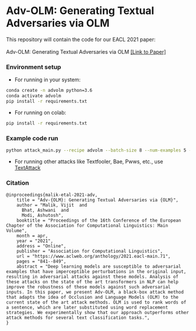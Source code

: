 # Adv-OLM: Generating Textual Adversaries via OLM
This repository will contain the code for our EACL 2021 paper:<br><br>
Adv-OLM: Generating Textual Adversaries via OLM <a href="https://www.aclweb.org/anthology/2021.eacl-main.71.pdf"> [Link to Paper]</a>

### Environment setup
- For running in your system:
```bash
conda create -n advolm python=3.6
conda activate advolm
pip install -r requirements.txt
```
- For running on colab:
```bash
pip install -r requirements.txt
```

### Example code run
```bash
python attack_main.py --recipe advolm --batch-size 8 --num-examples 5 --model bert-base-uncased-imdb
```
- For running other attacks like Textfooler, Bae, Pwws, etc., use [TextAttack](https://github.com/QData/TextAttack) 

### Citation
```cite
@inproceedings{malik-etal-2021-adv,
    title = "Adv-{OLM}: Generating Textual Adversaries via {OLM}",
    author = "Malik, Vijit  and
      Bhat, Ashwani  and
      Modi, Ashutosh",
    booktitle = "Proceedings of the 16th Conference of the European Chapter of the Association for Computational Linguistics: Main Volume",
    month = apr,
    year = "2021",
    address = "Online",
    publisher = "Association for Computational Linguistics",
    url = "https://www.aclweb.org/anthology/2021.eacl-main.71",
    pages = "841--849",
    abstract = "Deep learning models are susceptible to adversarial examples that have imperceptible perturbations in the original input, resulting in adversarial attacks against these models. Analysis of these attacks on the state of the art transformers in NLP can help improve the robustness of these models against such adversarial inputs. In this paper, we present Adv-OLM, a black-box attack method that adapts the idea of Occlusion and Language Models (OLM) to the current state of the art attack methods. OLM is used to rank words of a sentence, which are later substituted using word replacement strategies. We experimentally show that our approach outperforms other attack methods for several text classification tasks.",
}
```
